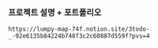 ### 프로젝트 설명 + 포트폴리오
```
https://lumpy-map-74f.notion.site/3todo-_-92e6135b84224b748f3c2c60887d559f?pvs=4
```
